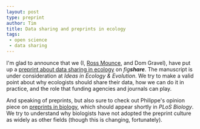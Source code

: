 ```yaml
---
layout: post
type: preprint
author: Tim
title: Data sharing and preprints in ecology
tags:
 - open science
 - data sharing
---
```


I'm glad to announce that we (I, [Ross Mounce](http://rossmounce.co.uk/aboutme/), and Dom Gravel), have put up a [preprint about data sharing in ecology](http://figshare.com/articles/Moving_toward_a_sustainable_ecological_science_don_t_let_data_go_to_waste_/693745) on *fig**share***. The manuscript is under consideration at *Ideas in Ecology & Evolution*. We try to make a valid point about why ecologists should share their data, how we can do it in practice, and the role that funding agencies and journals can play.

And speaking of preprints, but also sure to check out Philippe's opinion piece on [preprints in biology](http://figshare.com/articles/The_case_for_open_preprints_in_biology/655710), which should appear shortly in *PLoS Biology*. We try to understand why biologists have not adopted the preprint culture as widely as other fields (though this is changing, fortunately).